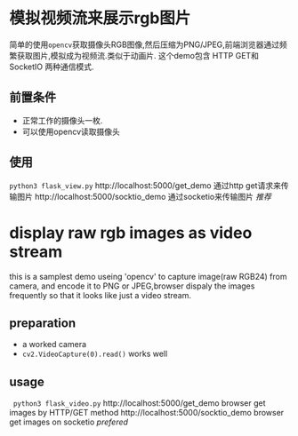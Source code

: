 # 模拟视频流来展示rgb图片
简单的使用`opencv`获取摄像头RGB图像,然后压缩为PNG/JPEG,前端浏览器通过频繁获取图片,模拟成为视频流.类似于动画片.
这个demo包含 HTTP GET和 SocketIO 两种通信模式.

## 前置条件
* 正常工作的摄像头一枚.
* 可以使用opencv读取摄像头

## 使用
   ```python3 flask_view.py```
   http://localhost:5000/get_demo  通过http get请求来传输图片
   http://localhost:5000/socktio_demo 通过socketio来传输图片 *推荐*


#  display raw rgb images as video stream
 this is a samplest demo useing 'opencv' to capture image(raw RGB24) from camera,
 and encode it to PNG or JPEG,browser dispaly the images frequently so that it looks like just a video stream.

## preparation

* a worked camera
* ```cv2.VideoCapture(0).read()``` works well


## usage
   ``` python3 flask_video.py```
   http://localhost:5000/get_demo  browser get images by HTTP/GET method
   http://localhost:5000/socktio_demo browser get images on socketio *prefered*
